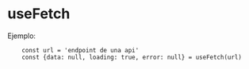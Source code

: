 # useFetch

Ejemplo:
```
    const url = 'endpoint de una api'
    const {data: null, loading: true, error: null} = useFetch(url)
```